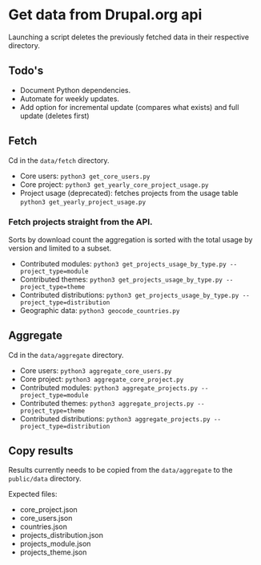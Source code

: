 # Get data from Drupal.org api

Launching a script deletes the previously fetched data in their respective directory.

## Todo's

- Document Python dependencies.
- Automate for weekly updates.
- Add option for incremental update (compares what exists) and full update (deletes first)

## Fetch

Cd in the `data/fetch` directory.

- Core users: `python3 get_core_users.py`
- Core project: `python3 get_yearly_core_project_usage.py`
- Project usage (deprecated): fetches projects from the usage table `python3 get_yearly_project_usage.py`

### Fetch projects straight from the API.

Sorts by download count the aggregation is sorted with the total usage by version and limited to a subset.

- Contributed modules: `python3 get_projects_usage_by_type.py --project_type=module`
- Contributed themes: `python3 get_projects_usage_by_type.py --project_type=theme`
- Contributed distributions: `python3 get_projects_usage_by_type.py --project_type=distribution`
- Geographic data: `python3 geocode_countries.py`

## Aggregate

Cd in the `data/aggregate` directory.

- Core users: `python3 aggregate_core_users.py`
- Core project: `python3 aggregate_core_project.py`
- Contributed modules: `python3 aggregate_projects.py --project_type=module`
- Contributed themes: `python3 aggregate_projects.py --project_type=theme`
- Contributed distributions: `python3 aggregate_projects.py --project_type=distribution`

## Copy results

Results currently needs to be copied from the `data/aggregate` to the `public/data` directory.

Expected files:

- core_project.json
- core_users.json
- countries.json
- projects_distribution.json
- projects_module.json
- projects_theme.json
